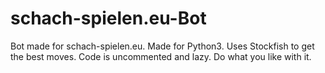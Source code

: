# schach-spielen.eu-Bot

Bot made for schach-spielen.eu.
Made for Python3. 
Uses Stockfish to get the best moves.
Code is uncommented and lazy.
Do what you like with it.
